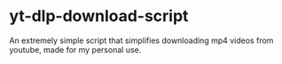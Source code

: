 # yt-dlp-download-script
An extremely simple script that simplifies downloading mp4 videos from youtube, made for my personal use.
